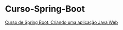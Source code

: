 # Curso-Spring-Boot
[Curso de Spring Boot: Criando uma aplicação Java Web](https://www.youtube.com/playlist?list=PL8iIphQOyG-DHLpEx1TPItqJamy08fs1D)
